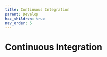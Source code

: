 ```yaml
---
title: Continuous Integration
parent: Develop
has_children: true
nav_order: 5
---
```


# Continuous Integration
